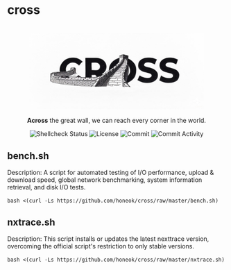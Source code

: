 # cross

<div align="center">
  <br>
  <img width="80%" style="max-width:80%" src=".github/cross.jpg" title="cross">
  <br>
  <p> <b>Across</b> the great wall, we can reach every corner in the world.</p>
</div>

<div align="center">
  <img src="https://img.shields.io/github/actions/workflow/status/honeok/cross/shellcheck.yml?branch=master&label=shellcheck&logo=github&style=flat-square" alt="Shellcheck Status" />
  <img src="https://img.shields.io/github/license/honeok/cross.svg?style=flat-square" alt="License" />
  <img src="https://img.shields.io/github/last-commit/honeok/cross.svg?style=flat-square" alt="Commit" />
  <img src="https://img.shields.io/github/commit-activity/m/honeok/cross.svg?style=flat-square" alt="Commit Activity" />
</div>

## bench.sh

Description: A script for automated testing of I/O performance, upload & download speed, global network benchmarking, system information retrieval, and disk I/O tests.

```shell
bash <(curl -Ls https://github.com/honeok/cross/raw/master/bench.sh)
```

## nxtrace.sh

Description: This script installs or updates the latest nexttrace version, overcoming the official script's restriction to only stable versions.

```shell
bash <(curl -Ls https://github.com/honeok/cross/raw/master/nxtrace.sh)
```